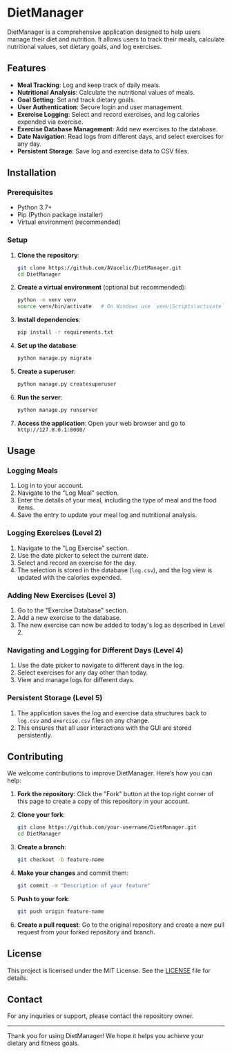 # DietManager

DietManager is a comprehensive application designed to help users manage their diet and nutrition. It allows users to track their meals, calculate nutritional values, set dietary goals, and log exercises.

## Features

- **Meal Tracking**: Log and keep track of daily meals.
- **Nutritional Analysis**: Calculate the nutritional values of meals.
- **Goal Setting**: Set and track dietary goals.
- **User Authentication**: Secure login and user management.
- **Exercise Logging**: Select and record exercises, and log calories expended via exercise.
- **Exercise Database Management**: Add new exercises to the database.
- **Date Navigation**: Read logs from different days, and select exercises for any day.
- **Persistent Storage**: Save log and exercise data to CSV files.

## Installation

### Prerequisites

- Python 3.7+
- Pip (Python package installer)
- Virtual environment (recommended)

### Setup

1. **Clone the repository**:
    ```bash
    git clone https://github.com/AVucelic/DietManager.git
    cd DietManager
    ```

2. **Create a virtual environment** (optional but recommended):
    ```bash
    python -m venv venv
    source venv/bin/activate   # On Windows use `venv\Scripts\activate`
    ```

3. **Install dependencies**:
    ```bash
    pip install -r requirements.txt
    ```

4. **Set up the database**:
    ```bash
    python manage.py migrate
    ```

5. **Create a superuser**:
    ```bash
    python manage.py createsuperuser
    ```

6. **Run the server**:
    ```bash
    python manage.py runserver
    ```

7. **Access the application**:
    Open your web browser and go to `http://127.0.0.1:8000/`

## Usage

### Logging Meals

1. Log in to your account.
2. Navigate to the "Log Meal" section.
3. Enter the details of your meal, including the type of meal and the food items.
4. Save the entry to update your meal log and nutritional analysis.

### Logging Exercises (Level 2)

1. Navigate to the "Log Exercise" section.
2. Use the date picker to select the current date.
3. Select and record an exercise for the day.
4. The selection is stored in the database (`log.csv`), and the log view is updated with the calories expended.

### Adding New Exercises (Level 3)

1. Go to the "Exercise Database" section.
2. Add a new exercise to the database.
3. The new exercise can now be added to today's log as described in Level 2.

### Navigating and Logging for Different Days (Level 4)

1. Use the date picker to navigate to different days in the log.
2. Select exercises for any day other than today.
3. View and manage logs for different days.

### Persistent Storage (Level 5)

1. The application saves the log and exercise data structures back to `log.csv` and `exercise.csv` files on any change.
2. This ensures that all user interactions with the GUI are stored persistently.

## Contributing

We welcome contributions to improve DietManager. Here’s how you can help:

1. **Fork the repository**:
    Click the "Fork" button at the top right corner of this page to create a copy of this repository in your account.

2. **Clone your fork**:
    ```bash
    git clone https://github.com/your-username/DietManager.git
    cd DietManager
    ```

3. **Create a branch**:
    ```bash
    git checkout -b feature-name
    ```

4. **Make your changes** and commit them:
    ```bash
    git commit -m "Description of your feature"
    ```

5. **Push to your fork**:
    ```bash
    git push origin feature-name
    ```

6. **Create a pull request**:
    Go to the original repository and create a new pull request from your forked repository and branch.

## License

This project is licensed under the MIT License. See the [LICENSE](LICENSE) file for details.

## Contact

For any inquiries or support, please contact the repository owner.

---

Thank you for using DietManager! We hope it helps you achieve your dietary and fitness goals.
